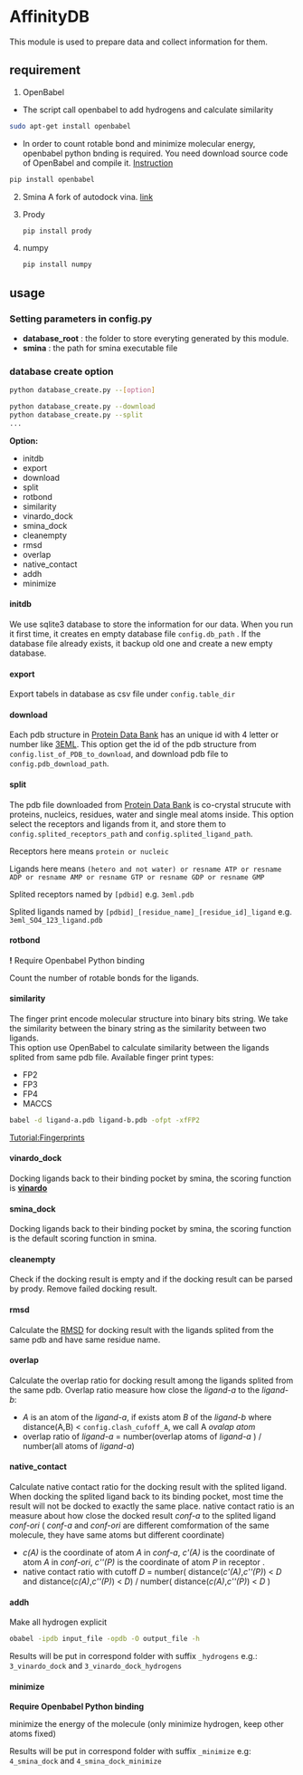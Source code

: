 # AffinityDB
This module is used to prepare data and collect information for them.

## requirement
1. OpenBabel
  - The script call openbabel to add hydrogens and calculate similarity
  ```bash
  sudo apt-get install openbabel
  ```
  - In order to count rotable bond and minimize molecular energy, openbabel python bnding is required. You need download source code of OpenBabel and compile it.
  [Instruction](https://openbabel.org/docs/dev/Installation/install.html)

  ```bash
  pip install openbabel
  ```

2. Smina
    A fork of autodock vina.
    [link](https://sourceforge.net/projects/smina/)

3. Prody
   ```bash
   pip install prody
   ```
4. numpy
    ```bash
    pip install numpy
    ```

## usage
### Setting parameters in config.py

- **database_root** : the folder to store everyting generated by this module.
- **smina** : the path for smina executable file

### database create option

```bash
python database_create.py --[option]

python database_create.py --download
python database_create.py --split
...
```

**Option:**
- initdb
- export
- download
- split
- rotbond
- similarity
- vinardo_dock
- smina_dock
- cleanempty
- rmsd
- overlap
- native_contact
- addh
- minimize

#### initdb
We use sqlite3 database to store the information for our data. When you run it first time, it creates en empty database file `config.db_path` . If the database file already exists, it backup old one and create a new empty database.

#### export
Export tabels in database as csv file under `config.table_dir`

#### download
Each pdb structure in [Protein Data Bank](http://www.rcsb.org/pdb/home/home.do) has an unique id with 4 letter or number like [3EML](http://www.rcsb.org/pdb/explore/explore.do?structureId=3eml). This option get the id of the pdb structure from `config.list_of_PDB_to_download`, and download pdb file to `config.pdb_download_path`.


#### split
The pdb file downloaded from [Protein Data Bank](http://www.rcsb.org/pdb/home/home.do) is co-crystal strucute with proteins, nucleics, residues, water and single meal atoms inside. This option select the receptors and ligands from it, and store them to `config.splited_receptors_path` and `config.splited_ligand_path`.

Receptors here means `protein or nucleic`

Ligands here means `(hetero and not water) or resname ATP or resname ADP or resname AMP or resname GTP or resname GDP or resname GMP`

Splited receptors named by `[pdbid]` e.g. `3eml.pdb`

Splited ligands named by `[pdbid]_[residue_name]_[residue_id]_ligand` e.g. `3eml_SO4_123_ligand.pdb` 


#### rotbond 
**!** Require Openbabel Python binding

Count the number of rotable bonds for the ligands. 

#### similarity
The finger print encode molecular structure into binary bits string. We take the similarity between the binary string as the similarity between two ligands.  
This option use OpenBabel to calculate similarity between the ligands splited from same pdb file. 
Available finger print types: 
- FP2
- FP3
- FP4
- MACCS 

```bash
babel -d ligand-a.pdb ligand-b.pdb -ofpt -xfFP2
```

[Tutorial:Fingerprints](https://openbabel.org/wiki/Tutorial:Fingerprints)

#### vinardo_dock
Docking ligands back to their binding pocket by smina, the scoring function is **[vinardo](http://journals.plos.org/plosone/article?id=10.1371/journal.pone.0155183)**

#### smina_dock
Docking ligands back to their binding pocket by smina, the scoring function is the default scoring function in smina.

#### cleanempty
Check if the docking result is empty and if the docking result can be parsed by prody.
Remove failed docking result.

#### rmsd
Calculate the [RMSD](https://www.wikiwand.com/en/Root-mean-square_deviation_of_atomic_positions) for docking result with the ligands splited from the same pdb and have same residue name. 

#### overlap
Calculate the overlap ratio for docking result among the ligands splited from the same pdb.
Overlap ratio measure how close the _ligand-a_ to the _ligand-b_:
 - _A_ is an atom of the _ligand-a_, if exists atom _B_ of the _ligand-b_ where distance(A,B) <  `config.clash_cufoff_A`, we call A _ovalap atom_
 - overlap ratio of _ligand-a_ = number(overlap atoms of _ligand-a_ ) / number(all atoms of _ligand-a_)

#### native_contact
Calculate native contact ratio for the docking result with the splited ligand.
When docking the splited ligand back to its binding pocket, most time the result will not be docked to exactly the same place.
native contact ratio is an measure about how close the docked result _conf-a_ to the splited ligand _conf-ori_ ( _conf-a_ and _conf-ori_ are different comformation of the same molecule, they have same atoms but different coordinate)
 - _c(A)_  is the coordinate of atom _A_ in _conf-a_, _c'(A)_ is the coordinate of atom _A_ in _conf-ori_, _c''(P)_ is the coordinate of atom _P_ in receptor .
 - native contact ratio with cutoff _D_ = number( distance(_c'(A)_,_c''(P)_) < _D_ and distance(_c(A)_,_c''(P)_) < _D_) / number( distance(_c(A)_,_c''(P)_) < _D_ )


#### addh
Make all hydrogen explicit

```bash
obabel -ipdb input_file -opdb -O output_file -h
```

Results will be put in correspond folder with suffix `_hydrogens` e.g.:  `3_vinardo_dock` and `3_vinardo_dock_hydrogens`

#### minimize
**Require Openbabel Python binding**

minimize the energy of the molecule (only minimize hydrogen, keep other atoms fixed)

Results will be put in correspond folder with suffix `_minimize` e.g: `4_smina_dock` and `4_smina_dock_minimize`
